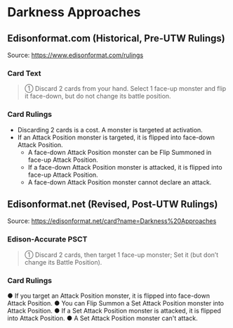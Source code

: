 # Darkness Approaches

## Edisonformat.com (Historical, Pre-UTW Rulings)

Source: https://www.edisonformat.com/rulings

### Card Text

> ① Discard 2 cards from your hand. Select 1 face-up monster and flip it face-down, but do not change its battle position.

### Card Rulings

*   Discarding 2 cards is a cost. A monster is targeted at activation.
*   If an Attack Position monster is targeted, it is flipped into face-down Attack Position.
    *   A face-down Attack Position monster can be Flip Summoned in face-up Attack Position.
    *   If a face-down Attack Position monster is attacked, it is flipped into face-up Attack Position.
    *   A face-down Attack Position monster cannot declare an attack.

## Edisonformat.net (Revised, Post-UTW Rulings)

Source: https://edisonformat.net/card?name=Darkness%20Approaches

### Edison-Accurate PSCT

> ① Discard 2 cards, then target 1 face-up monster; Set it (but don’t change its Battle Position).

### Card Rulings

● If you target an Attack Position monster, it is flipped into face-down Attack Position.
● You can Flip Summon a Set Attack Position monster into Attack Position.
● If a Set Attack Position monster is attacked, it is flipped into Attack Position.
● A Set Attack Position monster can't attack.
            